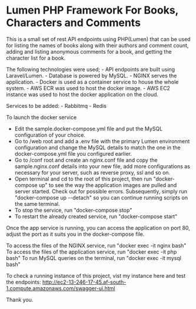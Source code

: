 # Lumen PHP Framework For Books, Characters and Comments

This is a small set of rest API endpoints using PHP(Lumen) that can be used for listing the names of books along with their authors and comment count, adding and listing anonymous comments for a book, and getting the character list for a book.

The following technologies were used; - API endpoints are built using Laravel/Lumen. - Database is powered by MySQL. - NGINX serves the application. - Docker is used as a container service to house the whole system. - AWS ECR was used to host the docker image. - AWS EC2 instance was used to host the docker application on the cloud.

Services to be added: - Rabbitmq - Redis

To launch the docker service
- Edit the sample.docker-compose.yml file and put the MySQL configuration of your choice.
- Go to /web root and add a .env file with the primary Lumen environment configuration and change the MySQL details to match the one in the docker-compose.yml file you configured earlier. 
- Go to /conf root and create an nginx.conf file and copy the sample.nginx.conf details into your new file, add more configurations as necessary for your server, such as reverse proxy, ssl and so on.
- Open terminal and cd to the root of this project, then run "docker-compose up" to see the way the application images are pulled and server started. Check out for possible errors. Subsequently, simply run "docker-compose up --detach" so you can continue running scripts on the same terminal.
- To stop the service, run "docker-compose stop"
- To restart the already created service, run "docker-compose start"

Once the app service is running, you can access the application on port 80, adjust the port as it suits you in the docker-compose file.

To access the files of the NGINX service, run "docker exec -it nginx bash"
To access the files of the application service, run "docker exec -it php bash"
To run MySQL queries on the terminal, run "docker exec -it mysql bash"

To check a running instance of this project, vist my instance here and test the endpoints:
http://ec2-13-246-17-45.af-south-1.compute.amazonaws.com/swagger-ui.html

Thank you.
